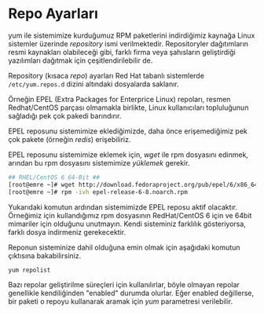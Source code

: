 # Repo Ayarları

yum ile sistemimize kurduğumuz RPM paketlerini indirdiğimiz kaynağa Linux sistemler üzerinde *repository* ismi verilmektedir. Repositoryler dağıtımların resmi kaynakları olabileceği gibi, farklı firma veya şahısların geliştirdiği yazılımları dağıtmak için çeşitlendirilebilir de.

Repository (kısaca *repo*) ayarları Red Hat tabanlı sistemlerde ```/etc/yum.repos.d``` dizini altındaki dosyalarda saklanır.

Örneğin EPEL (Extra Packages for Enterprice Linux) repoları, resmen Redhat/CentOS parçası olmamakla birlikte, Linux kullanıcıları topluluğunun sağladığı pek çok pakedi barındırır.

EPEL reposunu sistemimize eklediğimizde, daha önce erişemediğimiz pek çok pakete (örneğin *redis*) erişebiliriz.

EPEL reposunu sistemimize eklemek için, *wget* ile rpm dosyasını edinmek, arından bu rpm dosyasını sistemimize *yüklemek* gerekir.

```bash
## RHEL/CentOS 6 64-Bit ##
[root@emre ~]# wget http://download.fedoraproject.org/pub/epel/6/x86_64/epel-release-6-8.noarch.rpm
[root@emre ~]# rpm -ivh epel-release-6-8.noarch.rpm
```

Yukarıdaki komutun ardından sistemimizde EPEL reposu aktif olacaktır. Örneğimiz için kullandığımız rpm dosyasının RedHat/CentOS 6 için ve 64bit mimariler için olduğunu unutmayın. Kendi sisteminiz farklılık gösteriyorsa, farklı dosya indirmeniz gerekecektir.

Reponun sisteminize dahil olduğuna emin olmak için aşağıdaki komutun çıktısına bakabilirsiniz.

```bash
yum repolist
```

Bazı repolar geliştirilme süreçleri için kullanılırlar, böyle olmayan repolar genellikle kendiliğinden "enabled" durumda olurlar. Eğer enabled değillerse, bir paketi o repoyu kullanarak aramak için *yum* parametresi verilebilir.

